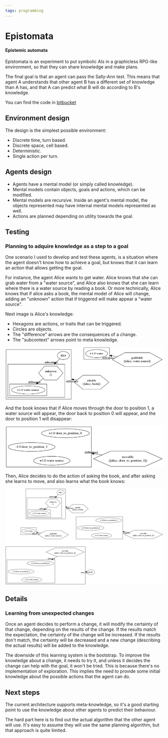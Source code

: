```yaml
---
tags: programming
---
```


# Epistomata
#### Epistemic automata

Epistomata is an experiment to put symbolic AIs in a graphicless RPG-like
environment, so that they can share knowledge and make plans.

The final goal is that an agent can pass the Sally-Ann test. This means
that agent A understands that other agent B has a different set of knowledge
than A has, and that A can predict what B will do according to B's knowledge.

You can find the code in [bitbucket](https://bitbucket.org/mutcoll/epistomata)

## Environment design

The design is the simplest possible environment:

- Discrete time, turn based.
- Discrete space, cell based.
- Deterministic.
- Single action per turn.

## Agents design

- Agents have a mental model (or simply called knowledge).
- Mental models contain objects, goals and actions, which can be modified.
- Mental models are recursive. Inside an agent's mental model, the objects
  represented may have internal mental models represented as well.
- Actions are planned depending on utility towards the goal.

## Testing

### Planning to adquire knowledge as a step to a goal

One scenario I used to develop and test these agents, is a situation where the
agent doesn't know how to achieve a goal, but knows that it can learn an action
that allows getting the goal.

For instance, the agent Alice wants to get water. Alice knows that she can grab
water from a "water source", and Alice also knows that she can learn where there
is a water source by reading a book. Or more technically, Alice knows that if
alice asks a book, the mental model of Alice will change, adding an "unknown"
action that if triggered will make appear a "water source".

Next image is Alice's knowledge:

- Hexagons are actions, or traits that can be triggered.
- Circles are objects.
- The "difference" arrows are the consequences of a change.
- The "subcontext" arrows point to meta knowledge.

![unable to load image](/assets/initial_knowledge.png)

And the book knows that if Alice moves through the door to position 1, a water
source will appear, the door back to position 0 will appear, and the door to
position 1 will disappear:

![unable to load image](/assets/initial_book_knowledge.png)

Then, Alice decides to do the action of asking the book, and after asking she
learns to move, and also learns what the book knows:

![unable to load image](/assets/final_knowledge.png)


## Details

### Learning from unexpected changes

Once an agent decides to perform a change, it will modify the certainty of that
change, depending on the results of the change. If the results match the
expectation, the certainty of the change will be increased. If the results don't
match, the certainty will be decreased and a new change (describing the actual
results) will be added to the knowledge.

The downside of this learning system is the bootstrap. To improve the knowledge
about a change, it needs to try it, and unless it decides the change can help
with the goal, it won't be tried. This is because there's no implementation of
exploration. This implies the need to provide some initial knowledge about the
possible actions that the agent can do.


## Next steps

The current architecture supports meta-knowledge, so it's a good starting point
to use the knowledge about other agents to predict their behaviour.

The hard part here is to find out the actual algorithm that the other agent will
use. It's easy to assume they will use the same planning algorithm, but that
approach is quite limited.

